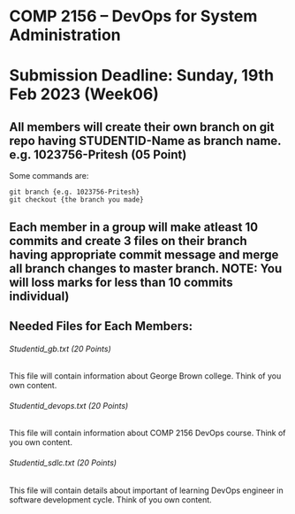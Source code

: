 # COMP 2156 – DevOps for System Administration

# Submission Deadline: Sunday, 19th Feb 2023 (Week06)

## All members will create their own branch on git repo having STUDENTID-Name as branch name. e.g. 1023756-Pritesh (05 Point)

Some commands are:

```
git branch {e.g. 1023756-Pritesh}
git checkout {the branch you made}
```

## Each member in a group will make atleast 10 commits and create 3 files on their branch having appropriate commit message and merge all branch changes to master branch. NOTE: You will loss marks for less than 10 commits individual)

## Needed Files for Each Members:

###### Studentid_gb.txt (20 Points)

This file will contain information about George Brown college. Think of you own content.

###### Studentid_devops.txt (20 Points)

This file will contain information about COMP 2156 DevOps course. Think of you own content.

###### Studentid_sdlc.txt (20 Points)

This file will contain details about important of learning DevOps engineer in software development cycle. Think of you own content.
